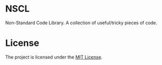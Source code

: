 # NSCL
Non-Standard Code Library. A collection of useful/tricky pieces of code.

# License
The project is licensed under the [MIT License](https://opensource.org/licenses/MIT).

